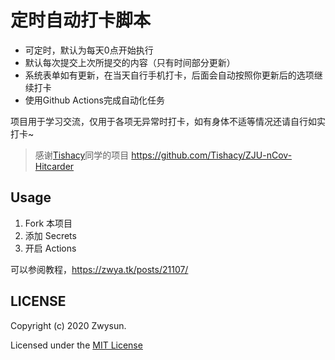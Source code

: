 # 定时自动打卡脚本

 - 可定时，默认为每天0点开始执行
 - 默认每次提交上次所提交的内容（只有时间部分更新）
 - 系统表单如有更新，在当天自行手机打卡，后面会自动按照你更新后的选项继续打卡
 - 使用Github Actions完成自动化任务

 项目用于学习交流，仅用于各项无异常时打卡，如有身体不适等情况还请自行如实打卡~


> 感谢[Tishacy](https://github.com/Tishacy)同学的项目 https://github.com/Tishacy/ZJU-nCov-Hitcarder

## Usage

1. Fork 本项目
2. 添加 Secrets
3. 开启 Actions

可以参阅教程，https://zwya.tk/posts/21107/

## LICENSE

Copyright (c) 2020 Zwysun.

Licensed under the [MIT License](https://github.com/Tishacy/ZJU-nCov-Hitcarder/blob/master/LICENSE)



